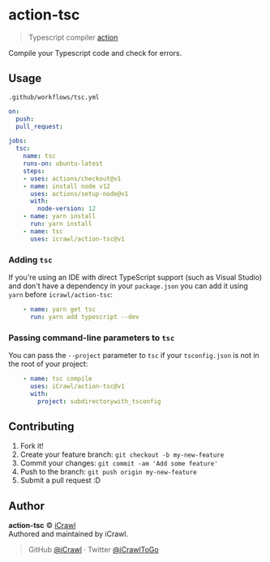# action-tsc
> Typescript compiler [action](https://github.com/features/actions)

Compile your Typescript code and check for errors.

## Usage

`.github/workflows/tsc.yml`
```yml
on:
  push:
  pull_request:

jobs:
  tsc:
    name: tsc
    runs-on: ubuntu-latest
    steps:
    - uses: actions/checkout@v1
    - name: install node v12
      uses: actions/setup-node@v1
      with:
        node-version: 12
    - name: yarn install
      run: yarn install
    - name: tsc
      uses: icrawl/action-tsc@v1
```

### Adding `tsc`

If you're using an IDE with direct TypeScript support (such as Visual Studio) and don't have a dependency in your `package.json` you can add it using `yarn` before `icrawl/action-tsc`:

```yml
    - name: yarn get tsc
      run: yarn add typescript --dev
```

### Passing command-line parameters to `tsc`

You can pass the `--project` parameter to `tsc` if your `tsconfig.json` is not in the root of your project:

```yml
    - name: tsc compile
      uses: iCrawl/action-tsc@v1
      with:
        project: subdirectorywith_tsconfig
```

## Contributing

1. Fork it!
2. Create your feature branch: `git checkout -b my-new-feature`
3. Commit your changes: `git commit -am 'Add some feature'`
4. Push to the branch: `git push origin my-new-feature`
5. Submit a pull request :D

## Author

**action-tsc** © [iCrawl](https://github.com/iCrawl)  
Authored and maintained by iCrawl.

> GitHub [@iCrawl](https://github.com/iCrawl) · Twitter [@iCrawlToGo](https://twitter.com/iCrawlToGo)
